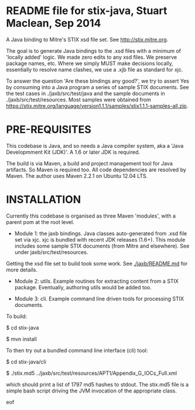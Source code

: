 README file for stix-java, Stuart Maclean, Sep 2014
===================================================

A Java binding to Mitre's STIX xsd file set. See http://stix.mitre.org.

The goal is to generate Java bindings to the .xsd files with a minimum
of 'locally added' logic.  We made zero edits to any xsd files.  We
preserve package names, etc.  Where we simply MUST make decisions
locally, essentially to resolve name clashes, we use a .xjb file as
standard for xjc.

To answer the question 'Are these bindings any good?', we try to
assert Yes by consuming into a Java program a series of sample STIX
documents.  See the test cases in ./jaxb/src/test/java and the sample
documents in ./jaxb/src/test/resources. Most samples were obtained from
https://stix.mitre.org/language/version1.1.1/samples/stix1.1.1-samples-all.zip.

PRE-REQUISITES
==============

This codebase is Java, and so needs a Java compiler system, aka a
'Java Developmment Kit (JDK)'.  A 1.6 or later JDK is required.

The build is via Maven, a build and project management tool for Java
artifacts. So Maven is required too.  All code dependencies are
resolved by Maven. The author uses Maven 2.2.1 on Ubuntu 12.04 LTS.

INSTALLATION
============

Currently this codebase is organised as three Maven 'modules', with a
parent pom at the root level.

* Module 1: the jaxb bindings.  Java classes auto-generated from .xsd
file set via xjc. xjc is bundled with recent JDK releases (1.6+). This
module includes some sample STIX documents (from Mitre and elsewhere).
See under jaxb/src/test/resources.

Getting the xsd file set to build took some work. See
[./jaxb/README.md](./jaxb/README.md) for more details.

* Module 2: utils. Example routines for extracting content from a STIX package.  Eventually, authoring utils would be added too.

* Module 3: cli.  Example command line driven tools for processing STIX documents.

To build:

$ cd stix-java

$ mvn install

To then try out a bundled command line interface (cli) tool:

$ cd stix-java/cli

$ ./stix.md5 ../jaxb/src/test/resources/APT1/Appendix_G_IOCs_Full.xml

which should print a list of 1797 md5 hashes to stdout. The stix.md5
file is a simple bash script driving the JVM invocation of the
appropriate class.

eof
